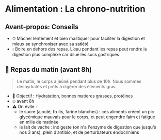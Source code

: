# Alimentation : La chrono-nutrition

## Avant-propos: Conseils

* ⏱ Mâcher lentement et bien mastiquer pour faciliter la digestion et mieux se synchroniser avec sa satiété
* 💧 Boire en dehors des repas. L’eau pendant les repas peut rendre la digestion plus complexe car dilue les sucs gastriques

## 🌅 Repas du matin (avant 8h)

> Le matin, le corps a jeûné pendant plus de 10h. Nous sommes déshydratés et prêts à digérer des éléments gras.

* 🎯 Objectif : Hydratation, bonnes matières grasses, protéines
* ⏲ avant 8h
* ⚠️ On évite :
  * le sucre (ajouté, fruits, farine blanches) : ces aliments créent un pic glycémique mauvais pour le corps, et peut engendre faim et fatigue en milie de matinée
  * le lait de vache : indigeste (on n'a l'enzyme de digestion que jusqu'à nos 3 ans), plein d’antibio, et de perturbateurs endocriniens
